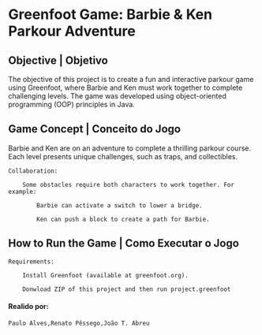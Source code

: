 # Greenfoot Game: Barbie & Ken Parkour Adventure

## Objective | Objetivo

The objective of this project is to create a fun and interactive parkour game using Greenfoot, where Barbie and Ken must work together to complete challenging levels. The game was developed using object-oriented programming (OOP) principles in Java.

## Game Concept | Conceito do Jogo

Barbie and Ken are on an adventure to complete a thrilling parkour course. Each level presents unique challenges, such as traps, and collectibles.

    Collaboration:

        Some obstacles require both characters to work together. For example:

            Barbie can activate a switch to lower a bridge.

            Ken can push a block to create a path for Barbie.

## How to Run the Game | Como Executar o Jogo

    Requirements:

        Install Greenfoot (available at greenfoot.org).

        Donwload ZIP of this project and then run project.greenfoot

#### Realido por:
    Paulo Alves,Renato Pêssego,João T. Abreu
